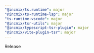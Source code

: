 ```yaml
---
"@incmix/ts.runtime": major
"@incmix/ts-runtime-lsp": major
"ts-runtime-vscode": major
"@incmix/tsr-utils": major
"@incmix/typescript-tsr-plugin": major
"@incmix/vite-plugin-tsr": major
---
```


Release
